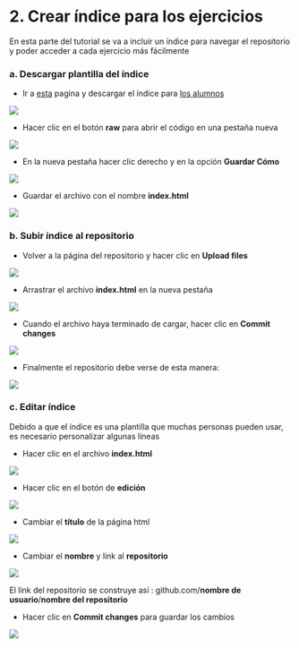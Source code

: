 # 2. Crear índice para los ejercicios

En esta parte del tutorial se va a incluir un índice para navegar el repositorio y poder acceder a cada ejercicio más fácilmente

### **a. Descargar plantilla del índice**

* Ir a [esta](https://github.com/disenoMediosInteractivos/Tutoriales/tree/master/indices) pagina y descargar el índice para [los alumnos](https://github.com/disenoMediosInteractivos/Tutoriales/blob/master/indices/indice_alumnos.html)

![](../.gitbook/assets/indice-77.png)

* Hacer clic en el botón **raw** para abrir el código en una pestaña nueva

![](../.gitbook/assets/indice-78.png)

* En la nueva pestaña hacer clic derecho y en la opción **Guardar Cómo**

![](../.gitbook/assets/indice-79.png)

* Guardar el archivo con el nombre **index.html**

![](../.gitbook/assets/indice-76.png)



### b. Subir índice al repositorio

* Volver a la página del repositorio y hacer clic en **Upload files**

![](../.gitbook/assets/indice-80.png)

* Arrastrar el archivo **index.html** en la nueva pestaña

![](../.gitbook/assets/indice-81.png)

* Cuando el archivo haya terminado de cargar, hacer clic en **Commit changes**

![](../.gitbook/assets/indice-82.png)

* Finalmente el repositorio debe verse de esta manera:

![](../.gitbook/assets/indice-83.png)

### c. Editar índice

Debido a que el índice es una plantilla que muchas personas pueden usar, es necesario personalizar algunas líneas

* Hacer clic en el archivo **index.html**

![](../.gitbook/assets/indice-83%20%281%29.png)

* Hacer clic en el botón de **edición**

![](../.gitbook/assets/indice-88.png)

* Cambiar el **título** de la página html

![](../.gitbook/assets/indice-89.png)

* Cambiar el **nombre** y link al **repositorio**

![](../.gitbook/assets/indice-86.png)

El link del repositorio se construye así : github.com/**nombre de usuario**/**nombre del repositorio**

* Hacer clic en **Commit changes** para guardar los cambios

![](../.gitbook/assets/indice-84.png)

